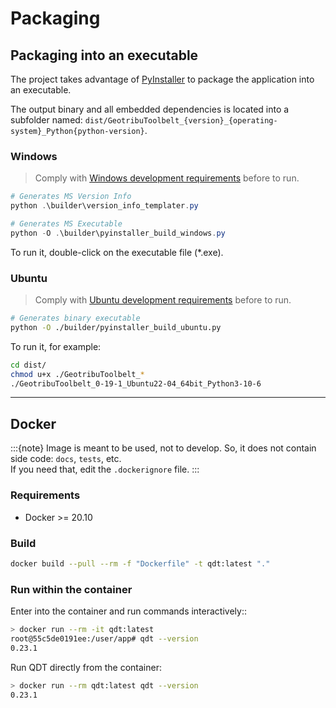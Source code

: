 # Packaging

## Packaging into an executable

The project takes advantage of [PyInstaller](https://pyinstaller.readthedocs.io/) to package the application into an executable.

The output binary and all embedded dependencies is located into a subfolder named: `dist/GeotribuToolbelt_{version}_{operating-system}_Python{python-version}`.

### Windows

> Comply with [Windows development requirements](windows) before to run.

```powershell
# Generates MS Version Info
python .\builder\version_info_templater.py

# Generates MS Executable
python -O .\builder\pyinstaller_build_windows.py
```

To run it, double-click on the executable file (*.exe).

### Ubuntu

> Comply with [Ubuntu development requirements](ubuntu) before to run.

```bash
# Generates binary executable
python -O ./builder/pyinstaller_build_ubuntu.py
```

To run it, for example:

```bash
cd dist/
chmod u+x ./GeotribuToolbelt_*
./GeotribuToolbelt_0-19-1_Ubuntu22-04_64bit_Python3-10-6
```

----

## Docker

:::{note}
Image is meant to be used, not to develop. So, it does not contain side code: `docs`, `tests`, etc.  
If you need that, edit the `.dockerignore` file.
:::

### Requirements

- Docker >= 20.10

### Build

```sh
docker build --pull --rm -f "Dockerfile" -t qdt:latest "."
```

### Run within the container

Enter into the container and run commands interactively::

```sh
> docker run --rm -it qdt:latest
root@55c5de0191ee:/user/app# qdt --version
0.23.1
```

Run QDT directly from the container:

```sh
> docker run --rm qdt:latest qdt --version
0.23.1
```
